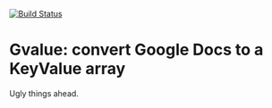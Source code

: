 [![Build Status](https://travis-ci.org/namshi/gvalue.png?branch=master)](https://travis-ci.org/namshi/gvalue)

# Gvalue: convert Google Docs to a KeyValue array

Ugly things ahead.